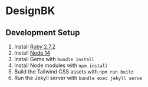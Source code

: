 # DesignBK

## Development Setup

1. Install [Ruby 2.7.2](https://www.ruby-lang.org/en/downloads/)
2. Install [Node 14](https://nodejs.org/en/download/)
3. Install Gems with `bundle install`
4. Install Node modules with `npm install`
5. Build the Tailwind CSS assets with `npm run build`
6. Run the Jekyll server with `bundle exec jekyll serve`
